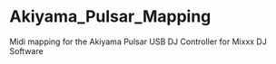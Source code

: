# Akiyama_Pulsar_Mapping
Midi mapping for the Akiyama Pulsar USB DJ Controller for Mixxx DJ Software

